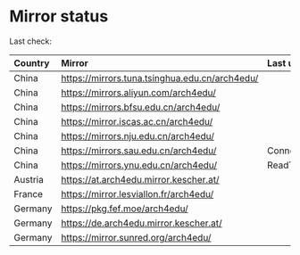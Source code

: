 <script src="./time.js"></script>
# Mirror status
Last check: <script type="text/javascript">localize(1688868230.3521755);</script>

|Country|Mirror|Last update|
|:------|:-----|:----------|
|China|https://mirrors.tuna.tsinghua.edu.cn/arch4edu/|<script type="text/javascript">localize(1688841285);</script>|
|China|https://mirrors.aliyun.com/arch4edu/|<script type="text/javascript">localize(1688798136);</script>|
|China|https://mirrors.bfsu.edu.cn/arch4edu/|<script type="text/javascript">localize(1688798136);</script>|
|China|https://mirror.iscas.ac.cn/arch4edu/|<script type="text/javascript">localize(1688841285);</script>|
|China|https://mirrors.nju.edu.cn/arch4edu/|<script type="text/javascript">localize(1688798136);</script>|
|China|https://mirrors.sau.edu.cn/arch4edu/|ConnectionError|
|China|https://mirrors.ynu.edu.cn/arch4edu/|ReadTimeout|
|Austria|https://at.arch4edu.mirror.kescher.at/|<script type="text/javascript">localize(1688841285);</script>|
|France|https://mirror.lesviallon.fr/arch4edu/|<script type="text/javascript">localize(1688841285);</script>|
|Germany|https://pkg.fef.moe/arch4edu/|<script type="text/javascript">localize(1688841285);</script>|
|Germany|https://de.arch4edu.mirror.kescher.at/|<script type="text/javascript">localize(1688841285);</script>|
|Germany|https://mirror.sunred.org/arch4edu/|<script type="text/javascript">localize(1688841285);</script>|

<script src="./tablefilter/tablefilter.js"></script>
<script src="./table.js"></script>